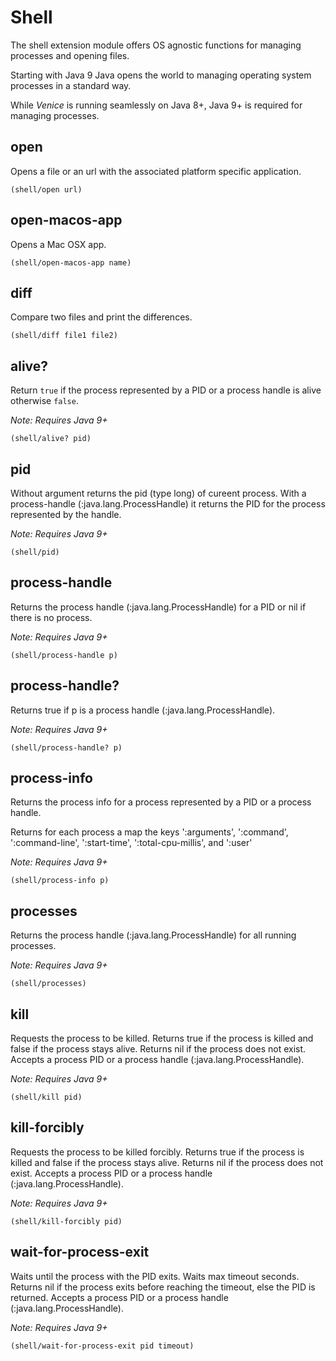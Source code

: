# Shell

The shell extension module offers OS agnostic functions for managing 
processes and opening files.

Starting with Java 9 Java opens the world to managing operating system 
processes in a standard way.

While _Venice_ is running seamlessly on Java 8+, Java 9+ is required
for managing processes.



## open

Opens a file or an url with the associated platform specific application.

```
(shell/open url)
```


## open-macos-app

Opens a Mac OSX app.

```
(shell/open-macos-app name)
```


## diff

Compare two files and print the differences.

```
(shell/diff file1 file2)
```


## alive?

Return `true` if the process represented by a PID or a process handle
is alive otherwise `false`.

_Note: Requires Java 9+_

```
(shell/alive? pid) 
```


## pid

Without argument returns the pid (type long) of cureent process. With
a process-handle (:java.lang.ProcessHandle) it returns the PID for the 
process represented by the handle.

_Note: Requires Java 9+_

```
(shell/pid)
```


## process-handle

Returns the process handle (:java.lang.ProcessHandle) for a PID or
nil if there is no process.

_Note: Requires Java 9+_

```
(shell/process-handle p)
```


## process-handle?

Returns true if p is a process handle (:java.lang.ProcessHandle).

_Note: Requires Java 9+_

```
(shell/process-handle? p)
```


## process-info

Returns the process info for a process represented by a PID or a 
process handle.

Returns for each process a map the keys ':arguments', ':command', 
':command-line', ':start-time', ':total-cpu-millis', and ':user'

_Note: Requires Java 9+_

```
(shell/process-info p)
```


## processes

Returns the process handle (:java.lang.ProcessHandle) for all
running processes.

_Note: Requires Java 9+_

```
(shell/processes)
```


## kill

Requests the process to be killed. Returns true if the process is 
killed and false if the process stays alive. Returns nil if the 
process does not exist. Accepts a process PID or a process handle 
(:java.lang.ProcessHandle).

_Note: Requires Java 9+_

```
(shell/kill pid)
```


## kill-forcibly

Requests the process to be killed forcibly. Returns true if the process 
is killed and false if the process stays alive. Returns nil if the 
process does not exist. Accepts a process PID or a process handle 
(:java.lang.ProcessHandle).
        
_Note: Requires Java 9+_

```
(shell/kill-forcibly pid)
```


## wait-for-process-exit

Waits until the process with the PID exits. Waits max timeout 
seconds. Returns nil if the process exits before reaching the 
timeout, else the PID is returned. Accepts a process PID or a 
process handle (:java.lang.ProcessHandle).

_Note: Requires Java 9+_

```
(shell/wait-for-process-exit pid timeout) 
```
